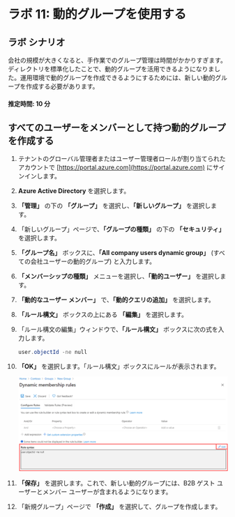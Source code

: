 ﻿---
lab:
    title: '11 - 動的グループを使用する'
    learning path: '01'
    module: 'モジュール 03 - 外部 ID の実装と管理を行う'
---

# ラボ 11: 動的グループを使用する

## ラボ シナリオ

会社の規模が大きくなると、手作業でのグループ管理は時間がかかりすぎます。ディレクトリを標準化したことで、動的グループを活用できるようになりました。運用環境で動的グループを作成できるようにするためには、新しい動的グループを作成する必要があります。

#### 推定時間: 10 分

## すべてのユーザーをメンバーとして持つ動的グループを作成する

1. テナントのグローバル管理者またはユーザー管理者ロールが割り当てられたアカウントで [https://portal.azure.com](https://portal.azure.com) にサインインします。

1. **Azure Active Directory** を選択します。

1. **「管理」** の下の **「グループ」** を選択し、**「新しいグループ」** を選択します。

1. 「新しいグループ」ページで、**「グループの種類」** の下の **「セキュリティ」** を選択します。

1. **「グループ名」** ボックスに、**「All company users dynamic group」** (すべての会社ユーザーの動的グループ) と入力します。

1. **「メンバーシップの種類」** メニューを選択し、**「動的ユーザー」** を選択します。

1. **「動的なユーザー メンバー」** で、**「動的クエリの追加」** を選択します。

1. **「ルール構文」** ボックスの上にある **「編集」** を選択します。

1. 「ルール構文の編集」ウィンドウで、**「ルール構文」** ボックスに次の式を入力します。

    ```powershell
    user.objectId -ne null
    ```

1. **「OK」** を選択します。「ルール構文」ボックスにルールが表示されます。

    ![ルール構文が強調表示されている「動的メンバーシップ ルール」ブレードを表示する画面イメージ](./media/lp1-mod3-dynamic-group-membership-rule.png)

1. **「保存」** を選択します。これで、新しい動的グループには、B2B ゲスト ユーザーとメンバー ユーザーが含まれるようになります。

1. 「新規グループ」ページで **「作成」** を選択して、グループを作成します。
